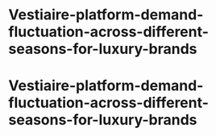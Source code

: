 # Vestiaire-platform-demand-fluctuation-across-different-seasons-for-luxury-brands
# Vestiaire-platform-demand-fluctuation-across-different-seasons-for-luxury-brands
